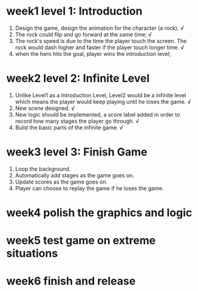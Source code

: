 # week1 level 1: Introduction
1. Design the game, design the animation for the character (a rock). √
2. The rock could flip and go forward at the same time;              √
3. The rock's speed is due to the time the player touch the screen. The rock would dash higher and faster if the player touch longer time.        √ 
4. when the hero hits the goal, player wins the introduction level;  

# week2 level 2: Infinite Level
1. Unlike Level1 as a Introduction Level, Level2 would be a infinite level which means the player would keep playing until he loses the game.   √
2. New scene designed.                                               √
3. New logic should be implemented, a score label added in order to record how many stages the player go through.                               √
4. Build the basic parts of the infinite game.                       √

# week3 level 3: Finish Game
1. Loop the background.
2. Automatically add stages as the game goes on.
3. Update scores as the game goes on.
4. Player can choose to replay the game if he loses the game.
 

# week4 polish the graphics and logic

# week5 test game on extreme situations

# week6 finish and release

